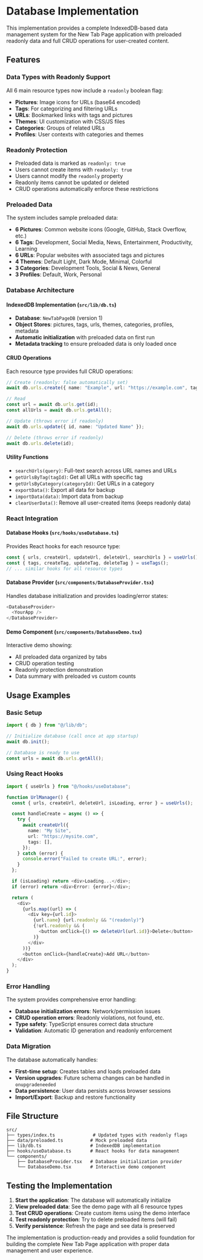 # Database Implementation

This implementation provides a complete IndexedDB-based data management system for the New Tab Page application with preloaded readonly data and full CRUD operations for user-created content.

## Features

### Data Types with Readonly Support

All 6 main resource types now include a `readonly` boolean flag:

- **Pictures**: Image icons for URLs (base64 encoded)
- **Tags**: For categorizing and filtering URLs
- **URLs**: Bookmarked links with tags and pictures
- **Themes**: UI customization with CSS/JS files
- **Categories**: Groups of related URLs
- **Profiles**: User contexts with categories and themes

### Readonly Protection

- Preloaded data is marked as `readonly: true`
- Users cannot create items with `readonly: true`
- Users cannot modify the `readonly` property
- Readonly items cannot be updated or deleted
- CRUD operations automatically enforce these restrictions

### Preloaded Data

The system includes sample preloaded data:

- **6 Pictures**: Common website icons (Google, GitHub, Stack Overflow, etc.)
- **6 Tags**: Development, Social Media, News, Entertainment, Productivity, Learning
- **6 URLs**: Popular websites with associated tags and pictures
- **4 Themes**: Default Light, Dark Mode, Minimal, Colorful
- **3 Categories**: Development Tools, Social & News, General
- **3 Profiles**: Default, Work, Personal

### Database Architecture

#### IndexedDB Implementation (`src/lib/db.ts`)

- **Database**: `NewTabPageDB` (version 1)
- **Object Stores**: pictures, tags, urls, themes, categories, profiles, metadata
- **Automatic initialization** with preloaded data on first run
- **Metadata tracking** to ensure preloaded data is only loaded once

#### CRUD Operations

Each resource type provides full CRUD operations:

```typescript
// Create (readonly: false automatically set)
await db.urls.create({ name: "Example", url: "https://example.com", tags: [] });

// Read
const url = await db.urls.get(id);
const allUrls = await db.urls.getAll();

// Update (throws error if readonly)
await db.urls.update({ id, name: "Updated Name" });

// Delete (throws error if readonly)
await db.urls.delete(id);
```

#### Utility Functions

- `searchUrls(query)`: Full-text search across URL names and URLs
- `getUrlsByTag(tagId)`: Get all URLs with specific tag
- `getUrlsByCategory(categoryId)`: Get URLs in a category
- `exportData()`: Export all data for backup
- `importData(data)`: Import data from backup
- `clearUserData()`: Remove all user-created items (keeps readonly data)

### React Integration

#### Database Hooks (`src/hooks/useDatabase.ts`)

Provides React hooks for each resource type:

```typescript
const { urls, createUrl, updateUrl, deleteUrl, searchUrls } = useUrls();
const { tags, createTag, updateTag, deleteTag } = useTags();
// ... similar hooks for all resource types
```

#### Database Provider (`src/components/DatabaseProvider.tsx`)

Handles database initialization and provides loading/error states:

```typescript
<DatabaseProvider>
  <YourApp />
</DatabaseProvider>
```

#### Demo Component (`src/components/DatabaseDemo.tsx`)

Interactive demo showing:

- All preloaded data organized by tabs
- CRUD operation testing
- Readonly protection demonstration
- Data summary with preloaded vs custom counts

## Usage Examples

### Basic Setup

```typescript
import { db } from "@/lib/db";

// Initialize database (call once at app startup)
await db.init();

// Database is ready to use
const urls = await db.urls.getAll();
```

### Using React Hooks

```typescript
import { useUrls } from "@/hooks/useDatabase";

function UrlManager() {
  const { urls, createUrl, deleteUrl, isLoading, error } = useUrls();

  const handleCreate = async () => {
    try {
      await createUrl({
        name: "My Site",
        url: "https://mysite.com",
        tags: [],
      });
    } catch (error) {
      console.error("Failed to create URL:", error);
    }
  };

  if (isLoading) return <div>Loading...</div>;
  if (error) return <div>Error: {error}</div>;

  return (
    <div>
      {urls.map((url) => (
        <div key={url.id}>
          {url.name} {url.readonly && "(readonly)"}
          {!url.readonly && (
            <button onClick={() => deleteUrl(url.id)}>Delete</button>
          )}
        </div>
      ))}
      <button onClick={handleCreate}>Add URL</button>
    </div>
  );
}
```

### Error Handling

The system provides comprehensive error handling:

- **Database initialization errors**: Network/permission issues
- **CRUD operation errors**: Readonly violations, not found, etc.
- **Type safety**: TypeScript ensures correct data structure
- **Validation**: Automatic ID generation and readonly enforcement

### Data Migration

The database automatically handles:

- **First-time setup**: Creates tables and loads preloaded data
- **Version upgrades**: Future schema changes can be handled in `onupgradeneeded`
- **Data persistence**: User data persists across browser sessions
- **Import/Export**: Backup and restore functionality

## File Structure

```
src/
├── types/index.ts              # Updated types with readonly flags
├── data/preloaded.ts          # Mock preloaded data
├── lib/db.ts                  # IndexedDB implementation
├── hooks/useDatabase.ts       # React hooks for data management
└── components/
    ├── DatabaseProvider.tsx   # Database initialization provider
    └── DatabaseDemo.tsx       # Interactive demo component
```

## Testing the Implementation

1. **Start the application**: The database will automatically initialize
2. **View preloaded data**: See the demo page with all 6 resource types
3. **Test CRUD operations**: Create custom items using the demo interface
4. **Test readonly protection**: Try to delete preloaded items (will fail)
5. **Verify persistence**: Refresh the page and see data is preserved

The implementation is production-ready and provides a solid foundation for building the complete New Tab Page application with proper data management and user experience.
